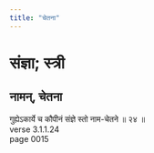 ```yaml
---
title: "चेतना"
---
```


# संज्ञा; स्त्री
## नामन्, चेतना
गुह्येऽकार्ये च कौपीनं संज्ञे स्तो नाम-चेतने ॥ २४ ॥<br />verse 3.1.1.24<br />page 0015

